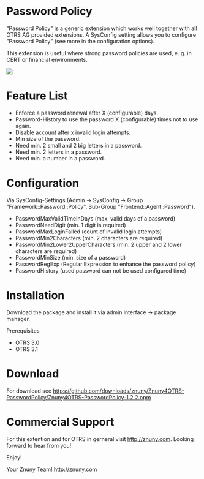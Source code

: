 Password Policy
===============
"Password Policy" is a generic extension which works well together with all OTRS AG provided extensions. A SysConfig setting allows you to configure "Password Policy" (see more in the configuration options).

This extension is useful where strong password policies are used, e. g. in CERT or financial environments.

<img src="Znuny4OTRS-PasswordPolicy/raw/master/screenshots/passwordpolicy.png" />

Feature List
============
* Enforce a password renewal after X (configurable) days.
* Password-History to use the password X (configurable) times not to use again.
* Disable account after x invalid login attempts.
* Min size of the password.
* Need min. 2 small and 2 big letters in a password.
* Need min. 2 letters in a password.
* Need min. a number in a password.

Configuration
=============
Via SysConfig-Settings (Admin -> SysConfig -> Group "Framework::Password::Policy", Sub-Group "Frontend::Agent::Password").

* PasswordMaxValidTimeInDays (max. valid days of a password)
* PasswordNeedDigit (min. 1 digit is required)
* PasswordMaxLoginFailed (count of invalid login attempts)
* PasswordMin2Characters (min. 2 characters are required)
* PasswordMin2Lower2UpperCharacters (min. 2 upper and 2 lower characters are required)
* PasswordMinSize (min. size of a password)
* PasswordRegExp (Regular Expression to enhance the password policy)
* PasswordHistory (used password can not be used configured time)

Installation
============
Download the package and install it via admin interface -> package manager.

Prerequisites
* OTRS 3.0
* OTRS 3.1

Download
========
For download see https://github.com/downloads/znuny/Znuny4OTRS-PasswordPolicy/Znuny4OTRS-PasswordPolicy-1.2.2.opm

Commercial Support
==================
For this extention and for OTRS in gerneral visit http://znuny.com. Looking forward to hear from you!

Enjoy!

 Your Znuny Team!
 http://znuny.com

